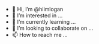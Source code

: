 - 👋 Hi, I’m @hiimlogan
- 👀 I’m interested in ...
- 🌱 I’m currently learning ...
- 💞️ I’m looking to collaborate on ...
- 📫 How to reach me ...

<!---
hiimlogan/hiimlogan is a ✨ special ✨ repository because its `README.md` (this file) appears on your GitHub profile.
You can click the Preview link to take a look at your changes.
